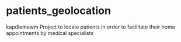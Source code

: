 # patients_geolocation
kapdlemewm
Project to locate patients in order to facilitate their home appointments by medical specialists
